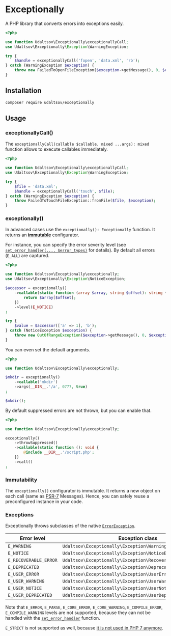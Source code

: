 # Exceptionally

A PHP library that converts errors into exceptions easily.

```php
<?php

use function Udaltsov\Exceptionally\exceptionallyCall;
use Udaltsov\Exceptionally\Exception\WarningException;

try {
    $handle = exceptionallyCall('fopen', 'data.xml', 'rb');
} catch (WarningException $exception) {
    throw new FailedToOpenFileException($exception->getMessage(), 0, $exception);
}
```

## Installation

```bash
composer require udaltsov/exceptionally
```

## Usage

### exceptionallyCall()

The `exceptionallyCall(callable $callable, mixed ...args): mixed` function allows to execute callables immediately. 

```php
<?php

use function Udaltsov\Exceptionally\exceptionallyCall;
use Udaltsov\Exceptionally\Exception\WarningException;

try {
    $file = 'data.xml';
    $handle = exceptionallyCall('touch', $file);
} catch (WarningException $exception) {
    throw FailedToTouchFileException::fromFile($file, $exception);
}
```

### exceptionally()

In advanced cases use the `exceptionally(): Exceptionally` function. It returns an [**immutable**](#immutability) configurator. 

For instance, you can specify the error severity level (see [`set_error_handler(..., $error_types)`](https://www.php.net/manual/en/function.set-error-handler.php#refsect1-function.set-error-handler-parameters) for details). By default all errors (`E_ALL`) are captured.

```php
<?php

use function Udaltsov\Exceptionally\exceptionally;
use Udaltsov\Exceptionally\Exception\NoticeException;

$accessor = exceptionally()
    ->callable(static function (array $array, string $offset): string {
        return $array[$offset];
    })
    ->level(E_NOTICE)
;

try {
    $value = $accessor(['a' => 1], 'b');
} catch (NoticeException $exception) {
    throw new OutOfRangeException($exception->getMessage(), 0, $exception);
}
```

You can even set the default arguments.

```php
<?php

use function Udaltsov\Exceptionally\exceptionally;

$mkdir = exceptionally()
    ->callable('mkdir')
    ->args(__DIR__.'/a', 0777, true)
;

$mkdir();
```

By default suppressed errors are not thrown, but you can enable that.

```php
<?php

use function Udaltsov\Exceptionally\exceptionally;

exceptionally()
    ->throwSuppressed()
    ->callable(static function (): void {
        @include __DIR__.'/script.php';
    })
    ->call()
;
```

### Immutability

The `exceptionally()` configurator is immutable. It returns a new object on each call (same as [PSR-7](https://www.php-fig.org/psr/psr-7/) Messages). Hence, you can safely reuse a preconfigured instance in your code.

### Exceptions

Exceptionally throws subclasses of the native [`ErrorException`](https://www.php.net/manual/en/class.errorexception.php).

| Error level | Exception class |
| --- | --- |
| `E_WARNING` | `Udaltsov\Exceptionally\Exception\WarningException` |
| `E_NOTICE` | `Udaltsov\Exceptionally\Exception\NoticeException` |
| `E_RECOVERABLE_ERROR` | `Udaltsov\Exceptionally\Exception\RecoverableErrorException` |
| `E_DEPRECATED` | `Udaltsov\Exceptionally\Exception\DeprecatedException` |
| `E_USER_ERROR` | `Udaltsov\Exceptionally\Exception\UserErrorException` |
| `E_USER_WARNING` | `Udaltsov\Exceptionally\Exception\UserWarningException` |
| `E_USER_NOTICE` | `Udaltsov\Exceptionally\Exception\UserNoticeException` |
| `E_USER_DEPRECATED` | `Udaltsov\Exceptionally\Exception\UserDeprecatedException` |

Note that `E_ERROR`, `E_PARSE`, `E_CORE_ERROR`, `E_CORE_WARNING`, `E_COMPILE_ERROR`, `E_COMPILE_WARNING` levels are not supported, because they can not be handled with the [`set_error_handler`](https://www.php.net/manual/en/function.set-error-handler.php) function.

`E_STRICT` is not supported as well, because [it is not used in PHP 7 anymore](https://wiki.php.net/rfc/reclassify_e_strict).
